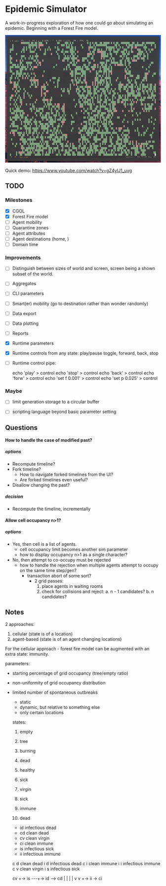 Epidemic Simulator
==================

A work-in-progress exploration of how one could go about simulating an epidemic.
Beginning with a Forest Fire model.

![Screenshot](screenshot.png)

Quick demo: https://www.youtube.com/watch?v=gZ4yIJ1_uvg

TODO
----

### Milestones
- [x] CGOL
- [x] Forest Fire model
- [ ] Agent mobility
- [ ] Quarantine zones
- [ ] Agent attributes
- [ ] Agent destinations (home, )
- [ ] Domain time

### Improvements
- [ ] Distinguish between sizes of world and screen, screen being a shown
      subset of the world.
- [ ] Aggregates
- [ ] CLI parameters
- [ ] Smart(er) mobility (go to destination rather than wonder randomly)
- [ ] Data export
- [ ] Data plotting
- [ ] Reports
- [x] Runtime parameters
- [x] Runtime controls from any state: play/pause toggle, forward, back, stop
- [ ] Runtime control pipe:

    echo 'play' > control
    echo 'stop' > control
    echo 'back' > control
    echo 'forw' > control
    echo 'set f 0.001' > control
    echo 'set p 0.025' > control

### Maybe
- [ ] limit generation storage to a circular buffer
- [ ] scripting language beyond basic parameter setting


Questions
---------

#### How to handle the case of modified past?
##### options
- Recompute timeline?
- Fork timeline?
    - How to navigate forked timelines from the UI?
    - Are forked timelines even useful?
- Disallow changing the past?
##### decision
- Recompute the timeline, incrementally

#### Allow cell occupancy n>1?
##### options
- Yes, then cell is a list of agents.
    - cell occupancy limit becomes another sim parameter
    - how to display occupancy n>1 as a single character?
- No, then attempt to co-occupy must be rejected
    - how to handle the rejection when multiple agents attempt to occupy on the
      same time step/gen?
        - transaction abort of some sort?
            - 2 grid passes:
                1. place agents in waiting rooms
                2. check for collisions and reject:
                    a. n - 1 candidates?
                    b. n candidates?

Notes
-----

2 approaches:
1. cellular (state is of a location)
2. agent-based (state is of an agent changing locations)

For the cellular approach - forest fire model can be augmented with an extra
state: immunity.

parameters:
- starting percentage of grid occupancy (tree/empty ratio)
- non-uniformity of grid occupancy distribution
- limited number of spontaneous outbreaks
    - static
    - dynamic, but relative to something else
    - only certain locations


    states:

    1. empty
    2. tree
    3. burning

    1. dead
    2. healthy
    3. sick

    1. virgin
    2. sick
    3. immune
    4. dead

    - id infectious dead
    - cd clean dead
    - cv clean virgin
    - ci clean immune
    - is infectious sick
    - ii infectious immune

    c d  clean       dead
    i d  infectious  dead
    c i  clean       immune
    i i  infectious  immune
    c v  clean       virgin
    i s  infectious  sick

    cv +-> is ---+-> id --> cd
       |   |     |
       |   v     v
       +-> ii -> ci

